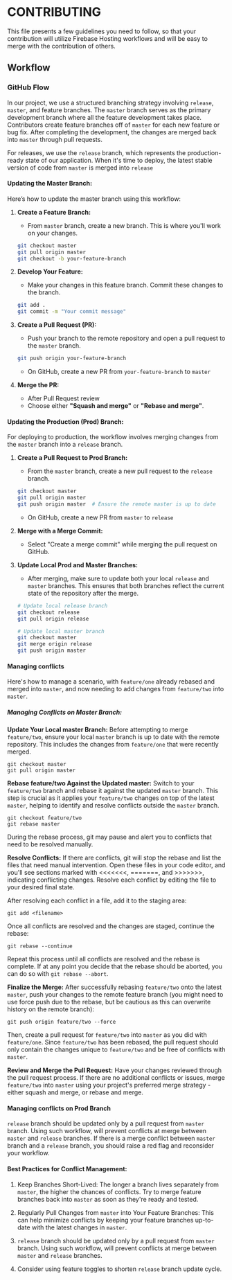 # CONTRIBUTING

This file presents a few guidelines you need to follow, so that your contribution will utilize Firebase Hosting workflows and will be easy to merge with the contribution of others.

## Workflow
 ### GitHub Flow
 In our project, we use a structured branching strategy involving `release`, `master`, and feature branches. The `master` branch serves as the primary development branch where all the feature development takes place. Contributors create feature branches off of `master` for each new feature or bug fix. After completing the development, the changes are merged back into `master` through pull requests.

For releases, we use the `release` branch, which represents the production-ready state of our application. When it's time to deploy, the latest stable version of code from `master` is merged into `release`


 #### Updating the Master Branch:

 Here’s how to update the master branch using this workflow:

 1. **Create a Feature Branch:**
    - From  `master` branch, create a new branch. This is where you'll work on your changes.
    ```bash
    git checkout master
    git pull origin master
    git checkout -b your-feature-branch
    ```

 2. **Develop Your Feature:**
    - Make your changes in this feature branch. Commit these changes to the branch.
    ```bash
    git add .
    git commit -m "Your commit message"
    ```

 3. **Create a Pull Request (PR):**
    - Push your branch to the remote repository and open a pull request to the `master` branch.
    ```bash
    git push origin your-feature-branch
    ```
    - On GitHub, create a new PR from `your-feature-branch` to `master` 

 4. **Merge the PR:**
    - After Pull Request review
    - Choose either **"Squash and merge"** or **"Rebase and merge"**.

 #### Updating the Production (Prod) Branch: 

 For deploying to production, the workflow involves merging changes from the `master` branch into a `release` branch. 

 1. **Create a Pull Request to Prod Branch:** 
    - From the `master` branch, create a new pull request to the `release` branch. 
    ```bash 
    git checkout master 
    git pull origin master 
    git push origin master  # Ensure the remote master is up to date 
    ``` 
    - On GitHub, create a new PR from `master` to `release` 

 2. **Merge with a Merge Commit:** 
    - Select "Create a merge commit" while merging the pull request on GitHub.

 3. **Update Local Prod and Master Branches:** 
    - After merging, make sure to update both your local `release` and `master` branches. This ensures that both branches reflect the current state of the repository after the merge. 
    ```bash 
    # Update local release branch 
    git checkout release 
    git pull origin release 

    # Update local master branch 
    git checkout master 
    git merge origin release 
    git push origin master 
    ``` 
#### Managing conflicts
Here's how to manage a scenario, with `feature/one` already rebased and merged into `master`, and now needing to add changes from `feature/two` into `master`.

##### Managing Conflicts on Master Branch:
**Update Your Local master Branch:**
Before attempting to merge `feature/two`, ensure your local `master` branch is up to date with the remote repository. This includes the changes from `feature/one` that were recently merged.

    git checkout master
    git pull origin master

**Rebase feature/two Against the Updated master:**
Switch to your `feature/two` branch and rebase it against the updated `master` branch. This step is crucial as it applies your `feature/two` changes on top of the latest `master`, helping to identify and resolve conflicts outside the `master` branch.

    git checkout feature/two
    git rebase master

During the rebase process, git may pause and alert you to conflicts that need to be resolved manually.

**Resolve Conflicts:**
If there are conflicts, git will stop the rebase and list the files that need manual intervention. Open these files in your code editor, and you'll see sections marked with <<<<<<<, =======, and >>>>>>>, indicating conflicting changes. Resolve each conflict by editing the file to your desired final state.

After resolving each conflict in a file, add it to the staging area:

    git add <filename>

Once all conflicts are resolved and the changes are staged, continue the rebase:

    git rebase --continue

Repeat this process until all conflicts are resolved and the rebase is complete. If at any point you decide that the rebase should be aborted, you can do so with `git rebase --abort`.

**Finalize the Merge:**
After successfully rebasing `feature/two` onto the latest `master`, push your changes to the remote feature branch (you might need to use force push due to the rebase, but be cautious as this can overwrite history on the remote branch):

    git push origin feature/two --force

Then, create a pull request for `feature/two` into `master` as you did with `feature/one`. Since `feature/two` has been rebased, the pull request should only contain the changes unique to `feature/two` and be free of conflicts with `master`.

**Review and Merge the Pull Request:**
Have your changes reviewed through the pull request process. If there are no additional conflicts or issues, merge `feature/two` into `master` using your project's preferred merge strategy - either squash and merge, or rebase and merge.

#### Managing conflicts on Prod Branch
`release` branch should be updated only by a pull request from `master` branch. Using such workflow, will prevent conflicts at merge between `master` and `release` branches.
If there is a merge conflict between `master` branch and a `release` branch, you should raise a red flag and reconsider your workflow.


#### Best Practices for Conflict Management:
1. Keep Branches Short-Lived: The longer a branch lives separately from `master`, the higher the chances of conflicts. Try to merge feature branches back into `master` as soon as they're ready and tested.

2. Regularly Pull Changes from `master` into Your Feature Branches: This can help minimize conflicts by keeping your feature branches up-to-date with the latest changes in `master`.

3. `release` branch should be updated only by a pull request from `master` branch. Using such workflow, will prevent conflicts at merge between `master` and `release` branches.

4. Consider using feature toggles to shorten `release` branch update cycle.

